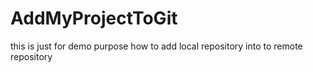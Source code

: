 # AddMyProjectToGit
this is just for demo purpose how to add  local repository into to remote repository
